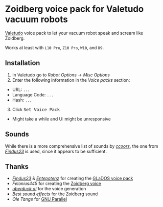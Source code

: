 # Zoidberg voice pack for Valetudo vacuum robots

[Valetudo](https://github.com/Hypfer/Valetudo) voice pack to let your vacuum robot speak and scream like Zoidberg.

Works at least with `L10 Pro`, `Z10 Pro`, `W10`, and `D9`.

## Installation

1. In Valetudo go to *Robot Options* → *Misc Options*
2. Enter the following information in the *Voice packs* section:
  * URL: `...`
  * Language Code: `...`
  * Hash: `...`
3. Click <kbd>Set Voice Pack</kbd>
  * Might take a while and UI might be unresponsive

## Sounds

While there is a more comprehensive list of sounds by [*ccoors*](https://github.com/ccoors/dreame_voice_packs/blob/main/sound_list.csv), the one from [*Findus23*](https://github.com/Findus23/voice_pack_dreame/blob/main/sound_list.csv) is used, since it appears to be sufficient.

## Thanks

* [*Findus23*](https://github.com/Findus23) & [*Entepotenz*](https://github.com/Entepotenz) for creating the [GLaDOS voice pack](https://github.com/Findus23/voice_pack_dreame)
* *Felonius445* for creating the [Zoidberg voice](https://app.uberduck.ai/voice-model/57834beb-a604-45fc-81d5-582e53c5b7ad)
* [*uberduck.ai*](https://uberduck.ai/) for the voice generation
* [*Best sound effects*](https://www.youtube.com/watch?v=FFbWAE38DXs) for the Zoidberg sound
* *Ole Tange* for [GNU Parallel](https://www.gnu.org/software/parallel/)
